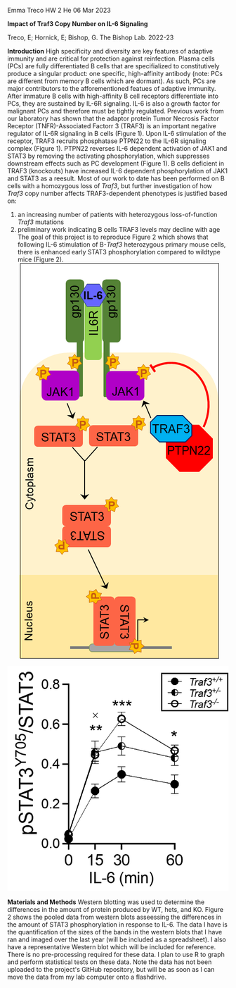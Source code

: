 Emma Treco
HW 2
He
06 Mar 2023

**Impact of Traf3 Copy Number on IL-6 Signaling**

Treco, E; Hornick, E; Bishop, G. The Bishop Lab. 2022-23

**Introduction**
High specificity and diversity are key features of adaptive immunity and are critical for protection against reinfection. Plasma cells (PCs) are fully differentiated B cells that are specifialized to constitutively produce a singular product: one specific, high-affinity antibody (note: PCs are different from memory B cells which are dormant). As such, PCs are major contributors to the afforementioned featues of adaptive immunity. After immature B cells with high-affinity B cell receptors differentiate into PCs, they are sustained by IL-6R signaling. IL-6 is also a growth factor for malignant PCs and therefore must be tightly regulated. Previous work from our laboratory has shown that the adaptor protein Tumor Necrosis Factor Receptor (TNFR)-Associated Factorr 3 (TRAF3) is an important negative regulator of IL-6R signaling in B cells (Figure 1). Upon IL-6 stimulation of the receptor, TRAF3 recruits phosphatase PTPN22 to the IL-6R signaling complex (Figure 1). PTPN22 reverses IL-6 dependent activation of JAK1 and STAT3 by removing the activating phosphorylation, which suppresses downstream effects such as PC development (Figure 1). B cells deficient in TRAF3 (knockouts) have increased IL-6 dependent phosphorylation of JAK1 and STAT3 as a reesult. Most of our work to date has been performed on B cells with a homozygous loss of *Traf3*, but further investigation of how *Traf3* copy number affects TRAF3-dependent phenotypes is justified based on:
1) an increasing number of patients with heterozygous loss-of-function *Traf3* mutations
2) preliminary work indicating B cells TRAF3 levels may decline with age
The goal of this project is to reproduce Figure 2 which shows that following IL-6 stimulation of B-*Traf3* heterozygous primary mouse cells, there is enhanced early STAT3 phosphorylation compared to wildtype mice (Figure 2).
![Figure 1. IL-6R signaling pathway.](IL6R_signalpath.png)

![Figure 2. Wildtype, *Traf3* heterozygous, and *Traf3* homozygous primary mouse cells stimulated with IL-6 for given time, then blotted for pSTAT3, STAT3, and actin. * p<0.05, ** p<0.1, and * * * p< 0.001 between WT and KO. X p<0.05 between WT and het.](referencefig.png)

**Materials and Methods**
Western blotting was used to determine the differences in the amount of protein produced by WT, hets, and KO. Figure 2 shows the pooled data from western blots asseessing the differences in the amount of STAT3 phosphorylation in response to IL-6.  The data I have is the quantification of the sizes of the bands in the western blots that I have ran and imaged over the last year (will be included as a spreadsheet). I also have a representative Western blot which will be included for reference. There is no pre-processing required for these data. I plan to use R to graph and perform statistical tests on these data. Note the data has not been uploaded to the project's GitHub repository, but will be as soon as I can move the data from my lab computer onto a flashdrive.

